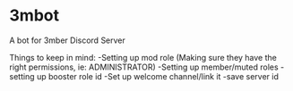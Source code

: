 # 3mbot
A bot for 3mber Discord Server

Things to keep in mind:
-Setting up mod role (Making sure they have the right permissions, ie: ADMINISTRATOR)
-Setting up member/muted roles
-setting up booster role id
-Set up welcome channel/link it
-save server id
